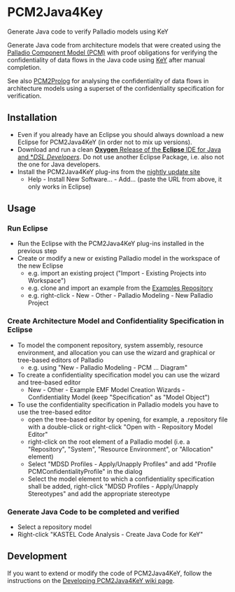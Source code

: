 # PCM2Java4Key
Generate Java code to verify Palladio models using KeY

Generate Java code from architecture models that were created using the [Palladio Component Model (PCM)](http://palladio-simulator.com/) with proof obligations for verifying the confidentiality of data flows in the Java code using [KeY](http://www.key-project.org) after manual completion. 

See also [PCM2Prolog](https://github.com/KASTEL-SCBS/PCM2Prolog) for analysing the confidentiality of data flows in architecture models using a superset of the confidentiality specification for verification.

## Installation
* Even if you already have an Eclipse you should always download a new Eclipse for PCM2Java4KeY (in order not to mix up versions).
* Download and run a clean [**Oxygen** Release of the **Eclipse** IDE for Java and **DSL Developers*](https://www.eclipse.org/downloads/packages/eclipse-ide-java-and-dsl-developers/oxygenr). Do not use another Eclipse Package, i.e. also not the one for Java developers.
* Install the PCM2Java4KeY plug-ins from the [nightly update site](https://sdqbuild.ipd.kit.edu/nexus/content/repositories/kastel-scbs)
  * Help - Install New Software... - Add... (paste the URL from above, it only works in Eclipse)

## Usage
### Run Eclipse 
* Run the Eclipse with the PCM2Java4KeY plug-ins installed in the previous step
* Create or modify a new or existing Palladio model in the workspace of the new Eclipse
  * e.g. import an existing project ("Import - Existing Projects into Workspace")
  * e.g. clone and import an example from the [Examples Repository](https://github.com/KASTEL-SCBS/Examples4SCBS)
  * e.g. right-click - New - Other - Palladio Modeling - New Palladio Project

### Create Architecture Model and Confidentiality Specification in Eclipse
* To model the component repository, system assembly, resource environment, and allocation you can use the wizard and graphical or tree-based editors of Palladio
  * e.g. using "New - Palladio Modeling - PCM ... Diagram"
* To create a confidentiality specification model you can use the wizard and tree-based editor
  * New - Other - Example EMF Model Creation Wizards - Confidentiality Model (keep "Specification" as "Model Object")
* To use the confidentiality specification in Palladio models you have to use the tree-based editor
  * open the tree-based editor by opening, for example, a .repository file with a double-click or right-click "Open with - Repository Model Editor"
  * right-click on the root element of a Palladio model (i.e. a "Repository", "System", "Resource Environment", or "Allocation" element)
  * Select "MDSD Profiles - Apply/Unapply Profiles" and add "Profile PCMConfidentialityProfile" in the dialog
  * Select the model element to which a confidentiality specification shall be added, right-click "MDSD Profiles - Apply/Unapply Stereotypes" and add the appropriate stereotype
  
### Generate Java Code to be completed and verified
* Select a repository model
* Right-click "KASTEL Code Analysis - Create Java Code for KeY"

## Development
If you want to extend or modify the code of PCM2Java4KeY, follow the instructions on the [Developing PCM2Java4KeY wiki page](https://github.com/KASTEL-SCBS/PCM2Java4Key/wiki/Developing-PCM2Java4KeY).
